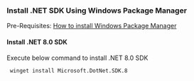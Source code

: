 ### Install .NET SDK Using Windows Package Manager

Pre-Requisites: [How to install Windows Package Manager](/How_to_install_%20Windows_Package_Manager.md)

#### Install .NET 8.0 SDK 
Execute below command to install .NET 8.0 SDK

```cmd
 winget install Microsoft.DotNet.SDK.8
```
